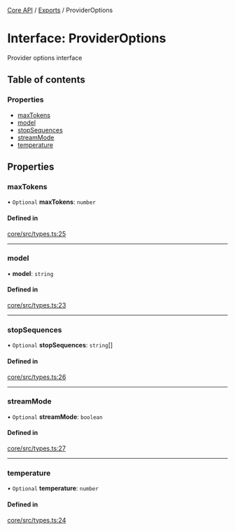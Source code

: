 <!-- 
 ⚠️  AUTO-GENERATED FILE - DO NOT EDIT MANUALLY
 This file is automatically generated by scripts/docs-generator.js
 To make changes, edit the source TypeScript files or update the generator script
-->

[Core API](../../) / [Exports](../modules) / ProviderOptions

# Interface: ProviderOptions

Provider options interface

## Table of contents

### Properties

- [maxTokens](ProviderOptions#maxtokens)
- [model](ProviderOptions#model)
- [stopSequences](ProviderOptions#stopsequences)
- [streamMode](ProviderOptions#streammode)
- [temperature](ProviderOptions#temperature)

## Properties

### maxTokens

• `Optional` **maxTokens**: `number`

#### Defined in

[core/src/types.ts:25](https://github.com/woojubb/robota/blob/5baf93af575921706aa46fe1ad8da7f17667ecdd/packages/core/src/types.ts#L25)

___

### model

• **model**: `string`

#### Defined in

[core/src/types.ts:23](https://github.com/woojubb/robota/blob/5baf93af575921706aa46fe1ad8da7f17667ecdd/packages/core/src/types.ts#L23)

___

### stopSequences

• `Optional` **stopSequences**: `string`[]

#### Defined in

[core/src/types.ts:26](https://github.com/woojubb/robota/blob/5baf93af575921706aa46fe1ad8da7f17667ecdd/packages/core/src/types.ts#L26)

___

### streamMode

• `Optional` **streamMode**: `boolean`

#### Defined in

[core/src/types.ts:27](https://github.com/woojubb/robota/blob/5baf93af575921706aa46fe1ad8da7f17667ecdd/packages/core/src/types.ts#L27)

___

### temperature

• `Optional` **temperature**: `number`

#### Defined in

[core/src/types.ts:24](https://github.com/woojubb/robota/blob/5baf93af575921706aa46fe1ad8da7f17667ecdd/packages/core/src/types.ts#L24)
